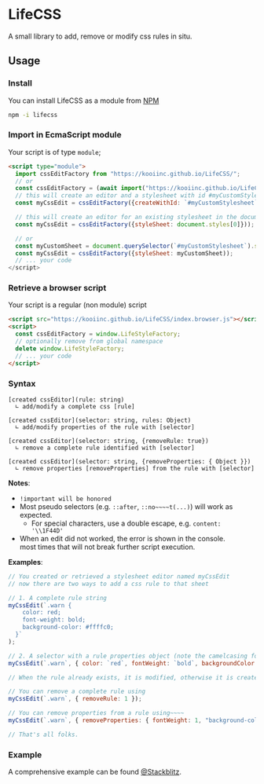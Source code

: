 # LifeCSS

A small library to add, remove or modify css rules in situ.

## Usage

### Install

You can install LifeCSS as a module from [NPM](https://www.npmjs.com/package/lifecss)
```cmd
npm -i lifecss
```

### Import in EcmaScript module
Your script is of type `module`;

```html
<script type="module">
  import cssEditFactory from "https://kooiinc.github.io/LifeCSS/";
  // or
  const cssEditFactory = (await import("https://kooiinc.github.io/LifeCSS/")).default;
  // this will create an editor and a stylesheet with id #myCustomStylesheet in the document header. 
  const myCssEdit = cssEditFactory({createWithId: `#myCustomStylesheet`});

  // this will create an editor for an existing stylesheet in the document
  const myCssEdit = cssEditFactory({styleSheet: document.styles[0]}));

  // or
  const myCustomSheet = document.querySelector(`#myCustomStylesheet`).sheet;
  const myCssEdit = cssEditFactory({styleSheet: myCustomSheet));
  // ... your code
</script>
``` 
### Retrieve a browser script

Your script is a regular (non module) script

```html
<script src="https://kooiinc.github.io/LifeCSS/index.browser.js"></script>
<script>
  const cssEditFactory = window.LifeStyleFactory;
  // optionally remove from global namespace
  delete window.LifeStyleFactory;
  // ... your code
</script>
```

### Syntax

```
[created cssEditor](rule: string)
  ∟ add/modify a complete css [rule]

[created cssEditor](selector: string, rules: Object)
  ∟ add/modify properties of the rule with [selector] 

[created cssEditor](selector: string, {removeRule: true})
  ∟ remove a complete rule identified with [selector]

[created cssEditor](selector: string, {removeProperties: { Object }})
  ∟ remove properties [removeProperties] from the rule with [selector]
```

**Notes**:
- `!important will be honored`
- Most pseudo selectors (e.g. `::after`, `::no~~~~t(...)`) will work as expected.
  - For special characters, use a double escape, e.g. `content: '\\1F44D'`
- When an edit did not worked, the error is shown in the console.  
  most times that will not break further script execution.

**Examples**:

```javascript
// You created or retrieved a stylesheet editor named myCssEdit
// now there are two ways to add a css rule to that sheet

// 1. A complete rule string
myCssEdit(`.warn {
    color: red; 
    font-weight: bold;
    background-color: #ffffc0; 
  }`
);

// 2. A selector with a rule properties object (note the camelcasing for keys) 
myCssEdit(`.warn`, { color: `red`, fontWeight: `bold`, backgroundColor: `#ffffc0` } );

// When the rule already exists, it is modified, otherwise it is created

// You can remove a complete rule using
myCssEdit(`.warn`, { removeRule: 1 });

// You can remove properties from a rule using~~~~
myCssEdit(`.warn`, { removeProperties: { fontWeight: 1, "background-color": 1 } });

// That's all folks.
```

### Example
A comprehensive example can be found [@Stackblitz](https://stackblitz.com/edit/js-fnxaro?file=index.js).

